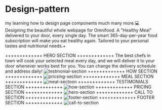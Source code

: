 # Design-pattern
my learning how to design page components much many more.💻
Designing the beautiful whole webpage for Omnifood.
A "Healthy Meal" delivered to your door, every single day. The smart 365-day-per-year food subscription will make you eat healthy again. 
Tailored to your personal tastes and nutritional needs.+


+++++++++++++
HERO SECTION
+++++++++++++
The best chefs in town will cook your selected meal every day, and we will deliver it to your door 
whenever works best for you. You can change the delivery schedule and address daily!
![testmonial-section](https://github.com/kamleshBisht04/Design-pattern/assets/163980702/137f268a-65a8-4fef-9f20-bf84cc5242dd)
+++++++++++++
HOW SECTION
+++++++++++++
![pricsing-section](https://github.com/kamleshBisht04/Design-pattern/assets/163980702/cc096e24-f281-4e93-9e19-6b6091660224)
+++++++++++++
MEAL SECTION
+++++++++++++
![meal-sectoon](https://github.com/kamleshBisht04/Design-pattern/assets/163980702/627ad951-7db5-44cf-86ee-8093832775b5)
+++++++++++++
TESTIMONIALS SECTION
+++++++++++++
![how-section](https://github.com/kamleshBisht04/Design-pattern/assets/163980702/ebbf4bac-dfb8-4a62-a6f2-17109d9b5c2a)
+++++++++++++
PRICING SECTION
+++++++++++++
![hero-section](https://github.com/kamleshBisht04/Design-pattern/assets/163980702/ed64bc0c-a984-4ed3-b20b-22e85c7edce4)
+++++++++++++
CALL TO SECTION
+++++++++++++
![footer-section](https://github.com/kamleshBisht04/Design-pattern/assets/163980702/c6057266-30cf-4b4b-9250-221c019c742b)
+++++++++++++
FOOTER SECTION
+++++++++++++
![call-to-section](https://github.com/kamleshBisht04/Design-pattern/assets/163980702/9367a735-b2f7-4b9e-8b08-26db6d52a4bd)
